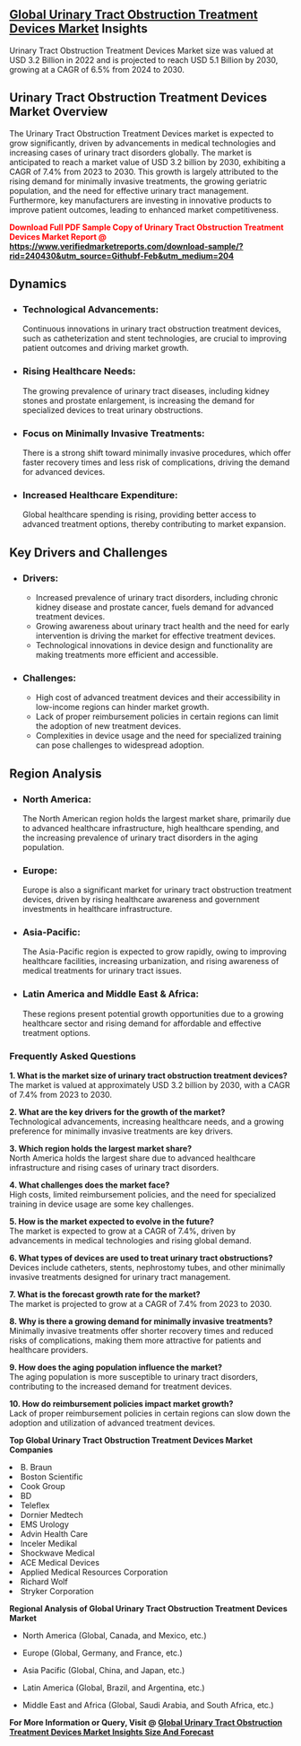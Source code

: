 <h2><a href="https://www.verifiedmarketreports.com/download-sample/?rid=240430&amp;utm_source=Githubf&amp;utm_medium=204" target="_blank">Global Urinary Tract Obstruction Treatment Devices Market</a> Insights</h2><p>Urinary Tract Obstruction Treatment Devices Market size was valued at USD 3.2 Billion in 2022 and is projected to reach USD 5.1 Billion by 2030, growing at a CAGR of 6.5% from 2024 to 2030.</p><p> <h2>Urinary Tract Obstruction Treatment Devices Market Overview</h2> <p>The Urinary Tract Obstruction Treatment Devices market is expected to grow significantly, driven by advancements in medical technologies and increasing cases of urinary tract disorders globally. The market is anticipated to reach a market value of USD 3.2 billion by 2030, exhibiting a CAGR of 7.4% from 2023 to 2030. This growth is largely attributed to the rising demand for minimally invasive treatments, the growing geriatric population, and the need for effective urinary tract management. Furthermore, key manufacturers are investing in innovative products to improve patient outcomes, leading to enhanced market competitiveness. </p> <p><b><p><span class=""><span style="color: #ff0000;"><strong>Download Full PDF Sample Copy of Urinary Tract Obstruction Treatment Devices Market Report</strong> @ </span><a href="https://www.verifiedmarketreports.com/download-sample/?rid=240430&amp;utm_source=Githubf-Feb&amp;utm_medium=204" target="_blank">https://www.verifiedmarketreports.com/download-sample/?rid=240430&amp;utm_source=Githubf-Feb&amp;utm_medium=204</a></span></p></b></p> <h2>Dynamics</h2> <ul> <li><h3>Technological Advancements:</h3> Continuous innovations in urinary tract obstruction treatment devices, such as catheterization and stent technologies, are crucial to improving patient outcomes and driving market growth.</li> <li><h3>Rising Healthcare Needs:</h3> The growing prevalence of urinary tract diseases, including kidney stones and prostate enlargement, is increasing the demand for specialized devices to treat urinary obstructions.</li> <li><h3>Focus on Minimally Invasive Treatments:</h3> There is a strong shift toward minimally invasive procedures, which offer faster recovery times and less risk of complications, driving the demand for advanced devices.</li> <li><h3>Increased Healthcare Expenditure:</h3> Global healthcare spending is rising, providing better access to advanced treatment options, thereby contributing to market expansion.</li> </ul> <h2>Key Drivers and Challenges</h2> <ul> <li><h3>Drivers:</h3> <ul> <li>Increased prevalence of urinary tract disorders, including chronic kidney disease and prostate cancer, fuels demand for advanced treatment devices.</li> <li>Growing awareness about urinary tract health and the need for early intervention is driving the market for effective treatment devices.</li> <li>Technological innovations in device design and functionality are making treatments more efficient and accessible.</li> </ul> </li> <li><h3>Challenges:</h3> <ul> <li>High cost of advanced treatment devices and their accessibility in low-income regions can hinder market growth.</li> <li>Lack of proper reimbursement policies in certain regions can limit the adoption of new treatment devices.</li> <li>Complexities in device usage and the need for specialized training can pose challenges to widespread adoption.</li> </ul> </li> </ul> <h2>Region Analysis</h2> <ul> <li><h3>North America:</h3> The North American region holds the largest market share, primarily due to advanced healthcare infrastructure, high healthcare spending, and the increasing prevalence of urinary tract disorders in the aging population.</li> <li><h3>Europe:</h3> Europe is also a significant market for urinary tract obstruction treatment devices, driven by rising healthcare awareness and government investments in healthcare infrastructure.</li> <li><h3>Asia-Pacific:</h3> The Asia-Pacific region is expected to grow rapidly, owing to improving healthcare facilities, increasing urbanization, and rising awareness of medical treatments for urinary tract issues.</li> <li><h3>Latin America and Middle East & Africa:</h3> These regions present potential growth opportunities due to a growing healthcare sector and rising demand for affordable and effective treatment options.</li> </ul> <h3>Frequently Asked Questions</h3> <p><b>1. What is the market size of urinary tract obstruction treatment devices?</b><br> The market is valued at approximately USD 3.2 billion by 2030, with a CAGR of 7.4% from 2023 to 2030.</p> <p><b>2. What are the key drivers for the growth of the market?</b><br> Technological advancements, increasing healthcare needs, and a growing preference for minimally invasive treatments are key drivers.</p> <p><b>3. Which region holds the largest market share?</b><br> North America holds the largest share due to advanced healthcare infrastructure and rising cases of urinary tract disorders.</p> <p><b>4. What challenges does the market face?</b><br> High costs, limited reimbursement policies, and the need for specialized training in device usage are some key challenges.</p> <p><b>5. How is the market expected to evolve in the future?</b><br> The market is expected to grow at a CAGR of 7.4%, driven by advancements in medical technologies and rising global demand.</p> <p><b>6. What types of devices are used to treat urinary tract obstructions?</b><br> Devices include catheters, stents, nephrostomy tubes, and other minimally invasive treatments designed for urinary tract management.</p> <p><b>7. What is the forecast growth rate for the market?</b><br> The market is projected to grow at a CAGR of 7.4% from 2023 to 2030.</p> <p><b>8. Why is there a growing demand for minimally invasive treatments?</b><br> Minimally invasive treatments offer shorter recovery times and reduced risks of complications, making them more attractive for patients and healthcare providers.</p> <p><b>9. How does the aging population influence the market?</b><br> The aging population is more susceptible to urinary tract disorders, contributing to the increased demand for treatment devices.</p> <p><b>10. How do reimbursement policies impact market growth?</b><br> Lack of proper reimbursement policies in certain regions can slow down the adoption and utilization of advanced treatment devices.</p> </p><p><strong>Top Global Urinary Tract Obstruction Treatment Devices Market Companies</strong></p><div data-test-id=""><p><li>B. Braun</li><li> Boston Scientific</li><li> Cook Group</li><li> BD</li><li> Teleflex</li><li> Dornier Medtech</li><li> EMS Urology</li><li> Advin Health Care</li><li> Inceler Medikal</li><li> Shockwave Medical</li><li> ACE Medical Devices</li><li> Applied Medical Resources Corporation</li><li> Richard Wolf</li><li> Stryker Corporation</li></p><div><strong>Regional Analysis of&nbsp;Global Urinary Tract Obstruction Treatment Devices Market</strong></div><ul><li dir="ltr"><p dir="ltr">North America&nbsp;(Global, Canada, and Mexico, etc.)</p></li><li dir="ltr"><p dir="ltr">Europe (Global, Germany, and France, etc.)</p></li><li dir="ltr"><p dir="ltr">Asia Pacific&nbsp;(Global, China, and Japan, etc.)</p></li><li dir="ltr"><p dir="ltr">Latin America&nbsp;(Global, Brazil, and Argentina, etc.)</p></li><li dir="ltr">Middle East and Africa&nbsp;(Global, Saudi Arabia, and South Africa, etc.)</li></ul><p><strong>For More Information or Query, Visit @&nbsp;</strong><strong><a href="https://www.verifiedmarketreports.com/product/urinary-tract-obstruction-treatment-devices-market/?utm_source=Githubf&amp;utm_medium=204" target="_blank">Global Urinary Tract Obstruction Treatment Devices Market Insights Size And Forecast</a></strong></p></div>
